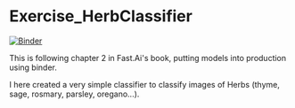 # Exercise_HerbClassifier
[![Binder](https://mybinder.org/badge_logo.svg)](https://mybinder.org/v2/gh/SRSteinkamp/Exercise_HerbClassifier/main?urlpath=voila%2Frender%2FHerbClassifier.ipynb)

This is following chapter 2 in Fast.Ai's book, putting models into production using binder. 

I here created a very simple classifier to classify images of Herbs (thyme, sage, rosmary, parsley, oregano...).

